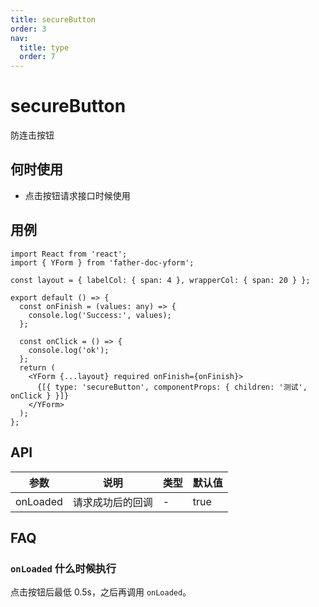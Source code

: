 ```yaml
---
title: secureButton
order: 3
nav:
  title: type
  order: 7
---
```


# secureButton

防连击按钮

## 何时使用

- 点击按钮请求接口时候使用

## 用例

```tsx
import React from 'react';
import { YForm } from 'father-doc-yform';

const layout = { labelCol: { span: 4 }, wrapperCol: { span: 20 } };

export default () => {
  const onFinish = (values: any) => {
    console.log('Success:', values);
  };

  const onClick = () => {
    console.log('ok');
  };
  return (
    <YForm {...layout} required onFinish={onFinish}>
      {[{ type: 'secureButton', componentProps: { children: '测试', onClick } }]}
    </YForm>
  );
};
```

## API

| 参数     | 说明             | 类型 | 默认值 |
| -------- | ---------------- | ---- | ------ |
| onLoaded | 请求成功后的回调 | -    | true   |

## FAQ

### `onLoaded` 什么时候执行

点击按钮后最低 0.5s，之后再调用 `onLoaded`。
